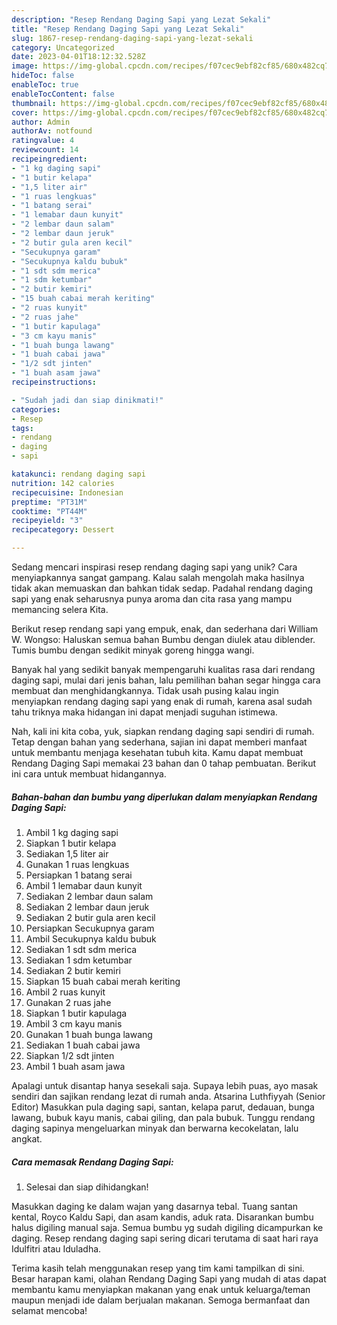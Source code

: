 ```yaml
---
description: "Resep Rendang Daging Sapi yang Lezat Sekali"
title: "Resep Rendang Daging Sapi yang Lezat Sekali"
slug: 1867-resep-rendang-daging-sapi-yang-lezat-sekali
category: Uncategorized
date: 2023-04-01T18:12:32.528Z
image: https://img-global.cpcdn.com/recipes/f07cec9ebf82cf85/680x482cq70/rendang-daging-sapi-foto-resep-utama.jpg
hideToc: false
enableToc: true
enableTocContent: false
thumbnail: https://img-global.cpcdn.com/recipes/f07cec9ebf82cf85/680x482cq70/rendang-daging-sapi-foto-resep-utama.jpg
cover: https://img-global.cpcdn.com/recipes/f07cec9ebf82cf85/680x482cq70/rendang-daging-sapi-foto-resep-utama.jpg
author: Admin
authorAv: notfound
ratingvalue: 4
reviewcount: 14
recipeingredient:
- "1 kg daging sapi"
- "1 butir kelapa"
- "1,5 liter air"
- "1 ruas lengkuas"
- "1 batang serai"
- "1 lemabar daun kunyit"
- "2 lembar daun salam"
- "2 lembar daun jeruk"
- "2 butir gula aren kecil"
- "Secukupnya garam"
- "Secukupnya kaldu bubuk"
- "1 sdt sdm merica"
- "1 sdm ketumbar"
- "2 butir kemiri"
- "15 buah cabai merah keriting"
- "2 ruas kunyit"
- "2 ruas jahe"
- "1 butir kapulaga"
- "3 cm kayu manis"
- "1 buah bunga lawang"
- "1 buah cabai jawa"
- "1/2 sdt jinten"
- "1 buah asam jawa"
recipeinstructions:

- "Sudah jadi dan siap dinikmati!"
categories:
- Resep
tags:
- rendang
- daging
- sapi

katakunci: rendang daging sapi 
nutrition: 142 calories
recipecuisine: Indonesian
preptime: "PT31M"
cooktime: "PT44M"
recipeyield: "3"
recipecategory: Dessert

---
```





Sedang mencari inspirasi resep rendang daging sapi yang unik? Cara menyiapkannya sangat gampang. Kalau salah mengolah maka hasilnya tidak akan memuaskan dan bahkan tidak sedap. Padahal rendang daging sapi yang enak seharusnya punya aroma dan cita rasa yang mampu memancing selera Kita.





Berikut resep rendang sapi yang empuk, enak, dan sederhana dari William W. Wongso: Haluskan semua bahan Bumbu dengan diulek atau diblender. Tumis bumbu dengan sedikit minyak goreng hingga wangi.

Banyak hal yang sedikit banyak mempengaruhi kualitas rasa dari rendang daging sapi, mulai dari jenis bahan, lalu pemilihan bahan segar hingga cara membuat dan menghidangkannya. Tidak usah pusing kalau ingin menyiapkan rendang daging sapi yang enak di rumah, karena asal sudah tahu triknya maka hidangan ini dapat menjadi suguhan istimewa.






Nah, kali ini kita coba, yuk, siapkan rendang daging sapi sendiri di rumah. Tetap dengan bahan yang sederhana, sajian ini dapat memberi manfaat untuk membantu menjaga kesehatan tubuh kita. Kamu dapat membuat Rendang Daging Sapi memakai 23 bahan dan 0 tahap pembuatan. Berikut ini cara untuk membuat hidangannya.

<!--inarticleads1-->

##### Bahan-bahan dan bumbu yang diperlukan dalam menyiapkan Rendang Daging Sapi:

1. Ambil 1 kg daging sapi
1. Siapkan 1 butir kelapa
1. Sediakan 1,5 liter air
1. Gunakan 1 ruas lengkuas
1. Persiapkan 1 batang serai
1. Ambil 1 lemabar daun kunyit
1. Sediakan 2 lembar daun salam
1. Sediakan 2 lembar daun jeruk
1. Sediakan 2 butir gula aren kecil
1. Persiapkan Secukupnya garam
1. Ambil Secukupnya kaldu bubuk
1. Sediakan 1 sdt sdm merica
1. Sediakan 1 sdm ketumbar
1. Sediakan 2 butir kemiri
1. Siapkan 15 buah cabai merah keriting
1. Ambil 2 ruas kunyit
1. Gunakan 2 ruas jahe
1. Siapkan 1 butir kapulaga
1. Ambil 3 cm kayu manis
1. Gunakan 1 buah bunga lawang
1. Sediakan 1 buah cabai jawa
1. Siapkan 1/2 sdt jinten
1. Ambil 1 buah asam jawa


Apalagi untuk disantap hanya sesekali saja. Supaya lebih puas, ayo masak sendiri dan sajikan rendang lezat di rumah anda. Atsarina Luthfiyyah (Senior Editor) Masukkan pula daging sapi, santan, kelapa parut, dedauan, bunga lawang, bubuk kayu manis, cabai giling, dan pala bubuk. Tunggu rendang daging sapinya mengeluarkan minyak dan berwarna kecokelatan, lalu angkat. 

<!--inarticleads2-->

##### Cara memasak Rendang Daging Sapi:


1. Selesai dan siap dihidangkan!

Masukkan daging ke dalam wajan yang dasarnya tebal. Tuang santan kental, Royco Kaldu Sapi, dan asam kandis, aduk rata. Disarankan bumbu halus digiling manual saja. Semua bumbu yg sudah digiling dicampurkan ke daging. Resep rendang daging sapi sering dicari terutama di saat hari raya Idulfitri atau Iduladha. 

Terima kasih telah menggunakan resep yang tim kami tampilkan di sini. Besar harapan kami, olahan Rendang Daging Sapi yang mudah di atas dapat membantu kamu menyiapkan makanan yang enak untuk keluarga/teman maupun menjadi ide dalam berjualan makanan. Semoga bermanfaat dan selamat mencoba!
